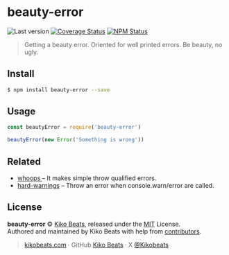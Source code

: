 # beauty-error

![Last version](https://img.shields.io/github/tag/Kikobeats/beauty-error.svg?style=flat-square)
[![Coverage Status](https://img.shields.io/coveralls/Kikobeats/beauty-error.svg?style=flat-square)](https://coveralls.io/github/Kikobeats/beauty-error)
[![NPM Status](https://img.shields.io/npm/dm/beauty-error.svg?style=flat-square)](https://www.npmjs.org/package/beauty-error)

> Getting a beauty error. Oriented for well printed errors. Be beauty, no ugly.

## Install

```bash
$ npm install beauty-error --save
```

## Usage

```js
const beautyError = require('beauty-error')

beautyError(new Error('Something is wrong'))
```

## Related

- [whoops ](https://github.com/Kikobeats/whoops) – It makes simple throw qualified errors.
- [hard-warnings](https://github.com/jamiebuilds/hard-warnings) – Throw an error when console.warn/error are called.

## License

**beauty-error** © [Kiko Beats](https://kikobeats.com), released under the [MIT](https://github.com/Kikobeats/beauty-error/blob/master/LICENSE.md) License.<br>
Authored and maintained by Kiko Beats with help from [contributors](https://github.com/Kikobeats/beauty-error/contributors).

> [kikobeats.com](https://kikobeats.com) · GitHub [Kiko Beats](https://github.com/Kikobeats) · X [@Kikobeats](https://x.com/Kikobeats)
